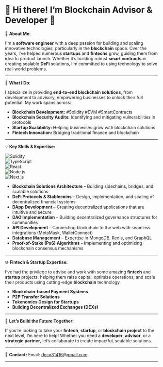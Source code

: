 # 👋 Hi there! I’m **Blockchain Advisor & Developer** :blue_heart:

🚀 **About Me:**

I'm a **software engineer** with a deep passion for building and scaling innovative technologies, particularly in the **blockchain** space. Over the years, I've helped numerous **startups** and **fintechs** grow, guiding them from idea to product launch. Whether it’s building robust **smart contracts** or creating scalable **DeFi** solutions, I’m committed to using technology to solve real-world problems.

---

💼 **What I Do:**

I specialize in providing **end-to-end blockchain solutions**, from development to advisory, empowering businesses to unlock their full potential. My work spans across:

- **Blockchain Development:** #Solidity #EVM #SmartContracts  
- **Blockchain Security Audits:** Identifying and mitigating vulnerabilities in protocols  
- **Startup Scalability:** Helping businesses grow with blockchain solutions  
- **Fintech Innovation:** Bridging traditional finance and blockchain  

---

💡 **Key Skills & Expertise:**

![Solidity](https://img.shields.io/badge/Solidity-e6e6e6?style=for-the-badge&logo=solidity&logoColor=black)  
![TypeScript](https://img.shields.io/badge/TypeScript-007ACC?style=for-the-badge&logo=typescript&logoColor=white)  
![React](https://img.shields.io/badge/React-61DAFB?style=for-the-badge&logo=react&logoColor=white)  
![Node.js](https://img.shields.io/badge/Node.js-339933?style=for-the-badge&logo=node.js&logoColor=white)  
![Next.js](https://img.shields.io/badge/Next.js-000000?style=for-the-badge&logo=next.js&logoColor=white)

- **Blockchain Solutions Architecture** – Building sidechains, bridges, and scalable solutions
- **DeFi Protocols & Stablecoins** – Design, implementation, and scaling of decentralized financial systems
- **DApp Development** – Creating decentralized applications that are intuitive and secure
- **DAO Implementation** – Building decentralized governance structures for communities
- **API Development** – Connecting blockchain to the web with seamless integrations (MetaMask, WalletConnect)
- **Database Management** – Expertise in MongoDB, Redis, and GraphQL
- **Proof-of-Stake (PoS) Algorithms** – Implementing and optimizing blockchain consensus mechanisms

---

🌐 **Fintech & Startup Expertise:**

I’ve had the privilege to advise and work with some amazing **fintech** and **startup** projects, helping them raise capital, optimize operations, and scale their products using cutting-edge **blockchain** technology.

- **Blockchain-based Payment Systems**
- **P2P Transfer Solutions**
- **Tokenomics Design for Startups**
- **Building Decentralized Exchanges (DEXs)**

---

💬 **Let’s Build the Future Together:**

If you’re looking to take your **fintech**, **startup**, or **blockchain project** to the next level, I’m here to help! Whether you need a **developer**, **advisor**, or a **strategic partner**, let’s collaborate to create impactful, scalable solutions.

---

💬 **Contact:**
Email: deco31416@gmail.com

---

